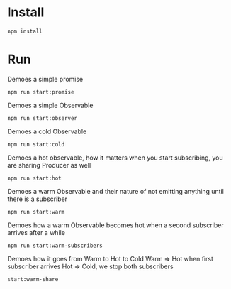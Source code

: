 # Install

```
npm install
```

# Run

Demoes a simple promise

```
npm run start:promise
```

Demoes a simple Observable

```
npm run start:observer
```

Demoes a cold Observable

```
npm run start:cold
```

Demoes a hot observable, how it matters when you start subscribing, you are sharing Producer as well

```
npm run start:hot
```

Demoes a warm Observable and their nature of not emitting anything until there is a subscriber

```
npm run start:warm
```

Demoes how a warm Observable becomes hot when a second subscriber arrives after a while

```
npm run start:warm-subscribers
```

Demoes how it goes from Warm to Hot to Cold
Warm => Hot when first subscriber arrives
Hot => Cold, we stop both subscribers

```
start:warm-share
```
